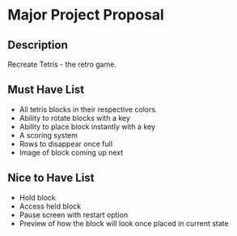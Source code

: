 # Major Project Proposal

## Description
Recreate Tetris - the retro game.

## Must Have List
- All tetris blocks in their respective colors.
- Ability to rotate blocks with a key
- Ability to place block instantly with a key
- A scoring system
- Rows to disappear once full
- Image of block coming up next

## Nice to Have List
- Hold block
- Access held block
- Pause screen with restart option
- Preview of how the block will look once placed in current state
